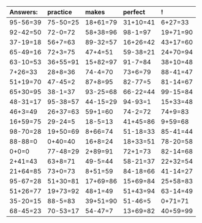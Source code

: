 | Answers: | practice | makes | perfect | ! |
| :--- | :--- | :--- | :--- | :--- |
| 95-56=39 | 75-50=25 | 18+61=79 | 31+10=41 | 6+27=33 | 
| 92-42=50 | 72-0=72 | 58+38=96 | 98-1=97 | 19+71=90 | 
| 37-19=18 | 56+7=63 | 89-32=57 | 16+26=42 | 43+17=60 | 
| 65-49=16 | 72+3=75 | 47+4=51 | 59-38=21 | 24+70=94 | 
| 63-10=53 | 36+55=91 | 15+82=97 | 91-7=84 | 38+10=48 | 
| 7+26=33 | 28+8=36 | 74-4=70 | 73+6=79 | 88-41=47 | 
| 51+19=70 | 47-45=2 | 87+8=95 | 82-77=5 | 81-14=67 | 
| 65+30=95 | 38-1=37 | 93-25=68 | 66-22=44 | 99-15=84 | 
| 48-31=17 | 95-38=57 | 44-15=29 | 94-93=1 | 15+33=48 | 
| 46+3=49 | 26+37=63 | 59+1=60 | 74-2=72 | 74+9=83 | 
| 16+59=75 | 29-24=5 | 18-5=13 | 41+45=86 | 9+59=68 | 
| 98-70=28 | 19+50=69 | 8+66=74 | 51-18=33 | 85-41=44 | 
| 88-88=0 | 0+40=40 | 16+8=24 | 18+33=51 | 78-20=58 | 
| 0+0=0 | 77-48=29 | 2+89=91 | 72+1=73 | 82-14=68 | 
| 2+41=43 | 63+8=71 | 49-5=44 | 58-21=37 | 22+32=54 | 
| 21+64=85 | 73+0=73 | 8+51=59 | 84-18=66 | 41-14=27 | 
| 95-67=28 | 51+30=81 | 17+69=86 | 15+69=84 | 25+58=83 | 
| 51+26=77 | 19+73=92 | 48+1=49 | 51+43=94 | 63-14=49 | 
| 35-20=15 | 88-5=83 | 39+51=90 | 51-46=5 | 0+71=71 | 
| 68-45=23 | 70-53=17 | 54-47=7 | 13+69=82 | 40+59=99 | 
